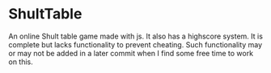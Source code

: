 # ShultTable
An online Shult table game made with js.
It also has a highscore system.
It is complete but lacks functionality to prevent cheating.
Such functionality may or may not be added in a later commit when I find some free time to work on this.
